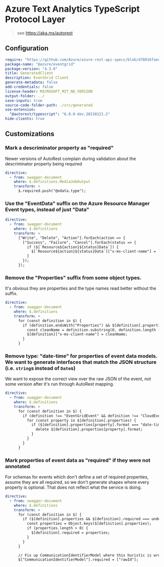 # Azure Text Analytics TypeScript Protocol Layer

> see https://aka.ms/autorest

## Configuration

```yaml
require: "https://github.com/Azure/azure-rest-api-specs/blob/d78816faeca788910b48ce0cfad89f85396260d6/specification/eventgrid/data-plane/readme.md"
package-name: "@azure/eventgrid"
package-version: "4.3.0"
title: GeneratedClient
description: EventGrid Client
generate-metadata: false
add-credentials: false
license-header: MICROSOFT_MIT_NO_VERSION
output-folder: ../
save-inputs: true
source-code-folder-path: ./src/generated
use-extension:
  "@autorest/typescript": "6.0.0-dev.20210121.2"
hide-clients: true
```

## Customizations

### Mark a descriminator property as "required"

Newer versions of AutoRest complain during validation about the descriminator property being required

```yaml
directive:
  - from: swagger-document
    where: $.definitions.MediaJobOutput
    transform: >
      $.required.push("@odata.type");
```

### Use the "EventData" suffix on the Azure Resource Manager Event types, instead of just "Data"

```yaml
directive:
  - from: swagger-document
    where: $.definitions
    transform: >
      ["Write", "Delete", "Action"].forEach(action => {
        ["Success", "Failure", "Cancel"].forEach(status => {
          if ($[`Resource${action}${status}Data`]) {
            $[`Resource${action}${status}Data`]["x-ms-client-name"] = `Resource${action}${status}EventData`;
          }
        });
      });
```

### Remove the "Properties" suffix from some object types.

It's obvious they are properties and the type names read better without the suffix.

```yaml
directive:
  - from: swagger-document
    where: $.definitions
    transform: >
      for (const definition in $) {
        if (definition.endsWith("Properties") && $[definition].properties !== undefined) {
          const cleanName = definition.substring(0, definition.length - "Properties".length);
          $[definition]["x-ms-client-name"] = cleanName;
        }
      }
```

### Remove type: "date-time" for properties of event data models. We want to generate interfaces that match the JSON structure (i.e. `string`s instead of `Date`s)

We want to expose the correct view over the raw JSON of the event, not some version after it's run through AutoRest mapping.

```yaml
directive:
  - from: swagger-document
    where: $.definitions
    transform: >
      for (const definition in $) {
        if (definition !== "EventGridEvent" && definition !== "CloudEventEvent") {
          for (const property in $[definition].properties) {
            if ($[definition].properties[property].format === "date-time") {
              delete $[definition].properties[property].format;
            }
          }
        }
      }
```

### Mark properties of event data as "required" if they were not annotated

For schemas for events which don't define a set of required properties, assume they are all required, so we don't generate shapes where every property is optional. That does not reflect what the service is doing.

```yaml
directive:
  - from: swagger-document
    where: $.definitions
    transform: >
      for (const definition in $) {
        if ($[definition].properties && $[definition].required === undefined) {
          const properties = Object.keys($[definition].properties);
          if (properties.length > 0) {
            $[definition].required = properties;
          }
        }
      }

      // Fix up CommunicationIdentifierModel where this huristic is wrong.
      $["CommunicationIdentifierModel"].required = ["rawId"];
```
